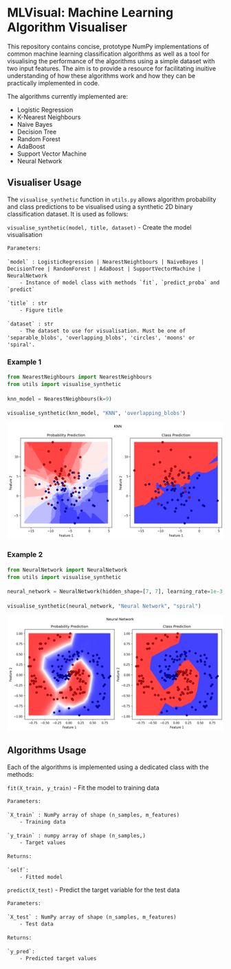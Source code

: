 # MLVisual: Machine Learning Algorithm Visualiser

This repository contains concise, prototype NumPy implementations of common machine learning classification algorithms as well as a tool for visualising the performance of the algorithms using a simple dataset with two input features. The aim is to provide a resource for facilitating inuitive understanding of how these algorithms work and how they can be practically implemented in code.

The algorithms currently implemented are:
* Logistic Regression
* K-Nearest Neighbours
* Naive Bayes
* Decision Tree
* Random Forest
* AdaBoost
* Support Vector Machine
* Neural Network

## Visualiser Usage

The `visualise_synthetic` function in `utils.py` allows algorithm probability and class predictions to be visualised using a synthetic 2D binary classification dataset. It is used as follows:

`visualise_synthetic(model, title, dataset)` - Create the model visualisation

    Parameters:

    `model` : LogisticRegression | NearestNeightbours | NaiveBayes | DecisionTree | RandomForest | AdaBoost | SupportVectorMachine | NeuralNetwork
        - Instance of model class with methods `fit`, `predict_proba` and `predict`

    `title` : str
        - Figure title

    `dataset` : str
        - The dataset to use for visualisation. Must be one of 'separable_blobs', 'overlapping_blobs', 'circles', 'moons' or 'spiral'.

### Example 1

```python
from NearestNeighbours import NearestNeighbours
from utils import visualise_synthetic

knn_model = NearestNeighbours(k=9)

visualise_synthetic(knn_model, "KNN", 'overlapping_blobs')
```
<img src="static/knn_example.png"/>

### Example 2

```python
from NeuralNetwork import NeuralNetwork
from utils import visualise_synthetic

neural_network = NeuralNetwork(hidden_shape=[7, 7], learning_rate=1e-3, epochs=100000)

visualise_synthetic(neural_network, "Neural Network", "spiral")
```
<img src="static/neural_network_example.png"/>

## Algorithms Usage

Each of the algorithms is implemented using a dedicated class with the methods:

`fit(X_train, y_train)` - Fit the model to training data

    Parameters:

    `X_train` : NumPy array of shape (n_samples, m_features)
        - Training data

    `y_train` : numpy array of shape (n_samples,)
        - Target values

    Returns:

    `self`:
        - Fitted model


`predict(X_test)` - Predict the target variable for the test data

    Parameters:

    `X_test` : NumPy array of shape (n_samples, m_features)
        - Test data

    Returns:

    `y_pred`:
        - Predicted target values